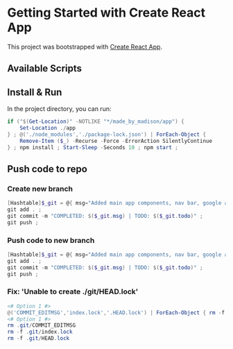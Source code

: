 # Getting Started with Create React App

This project was bootstrapped with [Create React App](https://github.com/facebook/create-react-app).

## Available Scripts

## Install & Run

In the project directory, you can run:

```PowerShell
if ("$(Get-Location)" -NOTLIKE "*/made_by_madison/app") {
    Set-Location ./app
} ; @('./node_modules','./package-lock.json') | ForEach-Object {
    Remove-Item ($_) -Recurse -Force -ErrorAction SilentlyContinue
} ; npm install ; Start-Sleep -Seconds 10 ; npm start ;
```

## Push code to repo

### Create new branch

```PowerShell
[Hashtable]$_git = @{ msg="Added main app components, nav bar, google auth, updated some webdev dependencies cause why not, wanted to see what'd break"; todo="finish auth component, finish stripes api, finish knowledge graphs (offline, on-paper)" } ;
git add . ;
git commit -m "COMPLETED: $($_git.msg) | TODO: $($_git.todo)" ;
git push ;
```

### Push code to new branch

```PowerShell
[Hashtable]$_git = @{ msg="Added main app components, nav bar, google auth, updated some webdev dependencies cause why not, wanted to see what'd break"; todo="finish auth component, finish stripes api, finish knowledge graphs (offline, on-paper)" } ;
git add . ;
git commit -m "COMPLETED: $($_git.msg) | TODO: $($_git.todo)" ;
git push ;
```

### Fix: 'Unable to create ./git/HEAD.lock'

```PowerShell
<# Option 1 #>
@('COMMIT_EDITMSG','index.lock','.HEAD.lock') | ForEach-Object { rm -f ./git/$_ };
<# Option 1 #>
rm .git/COMMIT_EDITMSG
rm -f .git/index.lock
rm -f .git/HEAD.lock
```
